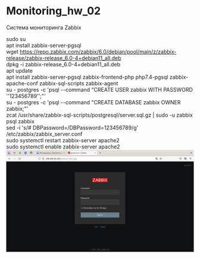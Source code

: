 # Monitoring_hw_02
Система мониторинга Zabbix

sudo su          
apt install zabbix-server-pgsql        
wget https://repo.zabbix.com/zabbix/6.0/debian/pool/main/z/zabbix-release/zabbix-release_6.0-4+debian11_all.deb           
dpkg -i zabbix-release_6.0-4+debian11_all.deb            
apt update           
apt install zabbix-server-pgsql zabbix-frontend-php php7.4-pgsql zabbix-apache-conf zabbix-sql-scripts zabbix-agent          
su - postgres -c 'psql --command "CREATE USER zabbix WITH PASSWORD '\'123456789\'';"'          
su - postgres -c 'psql --command "CREATE DATABASE zabbix OWNER zabbix;"'           
zcat /usr/share/zabbix-sql-scripts/postgresql/server.sql.gz | sudo -u zabbix psql zabbix           
sed -i 's/# DBPassword=/DBPassword=123456789/g' /etc/zabbix/zabbix_server.conf           
sudo systemctl restart zabbix-server apache2             
sudo systemctl enable zabbix-server apache2            
![Авторизация](https://github.com/dAmp1r/Monitoring_hw_02/blob/main/zabbix.png)
